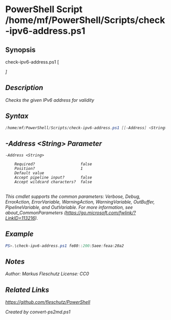 # PowerShell Script /home/mf/PowerShell/Scripts/check-ipv6-address.ps1

## Synopsis
check-ipv6-address.ps1 [<address>]

## Description
Checks the given IPv6 address for validity

## Syntax
```powershell
/home/mf/PowerShell/Scripts/check-ipv6-address.ps1 [[-Address] <String>] [<CommonParameters>]
```

## -Address &lt;String&gt; Parameter

```
-Address <String>
    
    Required?                    false
    Position?                    1
    Default value                
    Accept pipeline input?       false
    Accept wildcard characters?  false
```
## <CommonParameters>
This cmdlet supports the common parameters: Verbose, Debug, ErrorAction, ErrorVariable, WarningAction, WarningVariable, OutBuffer, PipelineVariable, and OutVariable. For more information, see about_CommonParameters (https://go.microsoft.com/fwlink/?LinkID=113216).

## Example
```powershell
PS>.\check-ipv6-address.ps1 fe80::200:5aee:feaa:20a2
```


## Notes
Author:  Markus Fleschutz
License: CC0

## Related Links
https://github.com/fleschutz/PowerShell

*Created by convert-ps2md.ps1*
